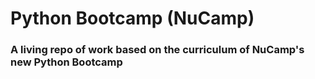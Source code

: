 # Python Bootcamp (NuCamp)

### A living repo of work based on the curriculum of NuCamp's new Python Bootcamp
